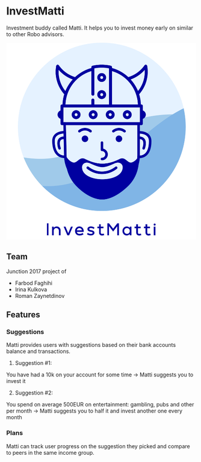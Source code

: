 # InvestMatti

Investment buddy called Matti. It helps you to invest money
early on similar to other Robo advisors.

![Matti](https://github.com/zaynetro/invest-matti/blob/master/www/matti-dark-text.png)

## Team

Junction 2017 project of

* Farbod Faghihi
* Irina Kulkova
* Roman Zaynetdinov

## Features

### Suggestions

Matti provides users with suggestions based on their bank accounts
balance and transactions.

1. Suggestion #1:

You have had a 10k on your account for some time
  -> Matti suggests you to invest it

2. Suggestion #2:

You spend on average 500EUR on entertainment: gambling, pubs and other per month
  -> Matti suggests you to half it and invest another one every month

### Plans

Matti can track user progress on the suggestion they picked and compare
to peers in the same income group.
